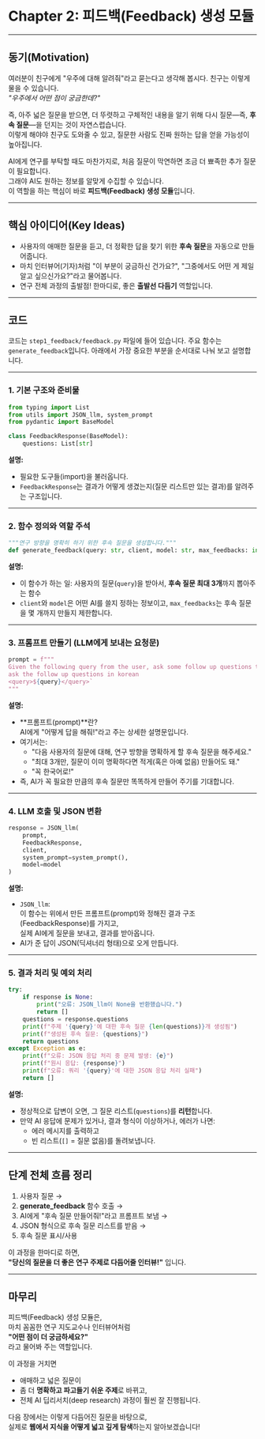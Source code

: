# Chapter 2: 피드백(Feedback) 생성 모듈

---

## 동기(Motivation)

여러분이 친구에게 "우주에 대해 알려줘"라고 묻는다고 생각해 봅시다. 친구는 이렇게 물을 수 있습니다.  
_"우주에서 어떤 점이 궁금한데?"_

즉, 아주 넓은 질문을 받으면, 더 뚜렷하고 구체적인 내용을 알기 위해 다시 질문—즉, **후속 질문**—을 던지는 것이 자연스럽습니다.  
이렇게 해야야 친구도 도와줄 수 있고, 질문한 사람도 진짜 원하는 답을 얻을 가능성이 높아집니다.

AI에게 연구를 부탁할 때도 마찬가지로, 처음 질문이 막연하면 조금 더 뾰족한 추가 질문이 필요합니다.  
그래야 AI도 원하는 정보를 알맞게 수집할 수 있습니다.  
이 역할을 하는 핵심이 바로 **피드백(Feedback) 생성 모듈**입니다.

---

## 핵심 아이디어(Key Ideas)

- 사용자의 애매한 질문을 듣고, 더 정확한 답을 찾기 위한 **후속 질문**을 자동으로 만들어줍니다.
- 마치 인터뷰어(기자)처럼 "이 부분이 궁금하신 건가요?", "그중에서도 어떤 게 제일 알고 싶으신가요?"라고 물어봅니다.
- 연구 전체 과정의 출발점! 한마디로, 좋은 **출발선 다듬기** 역할입니다.

---

## 코드

코드는 `step1_feedback/feedback.py` 파일에 들어 있습니다. 주요 함수는 `generate_feedback`입니다.
아래에서 가장 중요한 부분을 순서대로 나눠 보고 설명합니다.

---

### 1. 기본 구조와 준비물

```python
from typing import List
from utils import JSON_llm, system_prompt
from pydantic import BaseModel

class FeedbackResponse(BaseModel):
    questions: List[str]
```

**설명:**  
- 필요한 도구들(import)을 불러옵니다.  
- `FeedbackResponse`는 결과가 어떻게 생겼는지(질문 리스트만 있는 결과)를 알려주는 구조입니다.

---

### 2. 함수 정의와 역할 주석

```python
"""연구 방향을 명확히 하기 위한 후속 질문을 생성합니다."""
def generate_feedback(query: str, client, model: str, max_feedbacks: int = 3) -> List[str]:
```

**설명:**  
- 이 함수가 하는 일: 사용자의 질문(`query`)을 받아서, **후속 질문 최대 3개**까지 뽑아주는 함수  
- `client`와 `model`은 어떤 AI를 쓸지 정하는 정보이고, `max_feedbacks`는 후속 질문을 몇 개까지 만들지 제한합니다.

---

### 3. 프롬프트 만들기 (LLM에게 보내는 요청문)

```python
prompt = f"""
Given the following query from the user, ask some follow up questions to clarify the research direction. Return a maximum of ${max_feedbacks} questions, but feel free to return less if the original query is clear.
ask the follow up questions in korean
<query>${query}</query>`
"""
```

**설명:**  
- **프롬프트(prompt)**란?  
  AI에게 "어떻게 답을 해줘!"라고 주는 상세한 설명문입니다.
- 여기서는:
    - "다음 사용자의 질문에 대해, 연구 방향을 명확하게 할 후속 질문을 해주세요."
    - "최대 3개만, 질문이 이미 명확하다면 적게(혹은 아예 없음) 만들어도 돼."
    - "꼭 한국어로!"
- 즉, AI가 꼭 필요한 만큼의 후속 질문만 똑똑하게 만들어 주기를 기대합니다.

---

### 4. LLM 호출 및 JSON 변환

```python
response = JSON_llm(
    prompt, 
    FeedbackResponse, 
    client, 
    system_prompt=system_prompt(), 
    model=model
)
```

**설명:**  
- `JSON_llm`:  
  이 함수는 위에서 만든 프롬프트(prompt)와 정해진 결과 구조(FeedbackResponse)를 가지고,  
  실제 AI에게 질문을 보내고, 결과를 받아옵니다.
- AI가 준 답이 JSON(딕셔너리 형태)으로 오게 만듭니다.

---

### 5. 결과 처리 및 예외 처리

```python
try:
    if response is None:
        print("오류: JSON_llm이 None을 반환했습니다.")
        return []
    questions = response.questions
    print(f"주제 '{query}'에 대한 후속 질문 {len(questions)}개 생성됨")
    print(f"생성된 후속 질문: {questions}")
    return questions
except Exception as e:
    print(f"오류: JSON 응답 처리 중 문제 발생: {e}")
    print(f"원시 응답: {response}")
    print(f"오류: 쿼리 '{query}'에 대한 JSON 응답 처리 실패")
    return []
```

**설명:**  
- 정상적으로 답변이 오면, 그 질문 리스트(`questions`)를 **리턴**합니다.
- 만약 AI 응답에 문제가 있거나, 결과 형식이 이상하거나, 에러가 나면:
    - 에러 메시지를 출력하고
    - 빈 리스트(`[]` = 질문 없음)를 돌려보냅니다.

---

## 단계 전체 흐름 정리

1. 사용자 질문 → 
2. **generate_feedback** 함수 호출 →
3. AI에게 "후속 질문 만들어줘!"라고 프롬프트 보냄 →
4. JSON 형식으로 후속 질문 리스트를 받음 →
5. 후속 질문 표시/사용

이 과정을 한마디로 하면,  
**"당신의 질문을 더 좋은 연구 주제로 다듬어줄 인터뷰!"** 입니다.

---

## 마무리

피드백(Feedback) 생성 모듈은,  
마치 꼼꼼한 연구 지도교수나 인터뷰어처럼  
**"어떤 점이 더 궁금하세요?"**  
라고 물어봐 주는 역할입니다.

이 과정을 거치면  
- 애매하고 넓은 질문이
- 좀 더 **명확하고 파고들기 쉬운 주제**로 바뀌고,
- 전체 AI 딥리서치(deep research) 과정이 훨씬 잘 진행됩니다.

다음 장에서는 이렇게 다듬어진 질문을 바탕으로,  
실제로 **웹에서 지식을 어떻게 넓고 깊게 탐색**하는지 알아보겠습니다!